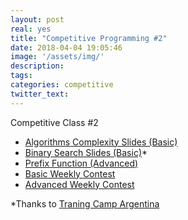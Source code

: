 ```yaml
---
layout: post
real: yes
title: "Competitive Programming #2"
date: 2018-04-04 19:05:46
image: '/assets/img/'
description:
tags:
categories: competitive
twitter_text:
---
```


Competitive Class #2

* [Algorithms Complexity Slides (Basic)](https://docs.google.com/presentation/d/1N5Ux39iMofP87Y5eGV4rHhqhhyZhfk67wDrxqxnZt24/edit?usp=sharing)
* [Binary Search Slides (Basic)](http://trainingcamp.org.ar/anteriores/2017/clases/01-BS.pdf)*
* [Prefix Function (Advanced)](https://e-maxx-eng.appspot.com/string/prefix-function.html)
* [Basic Weekly Contest](https://a2oj.com/contest?ID=36236)
* [Advanced Weekly Contest](https://a2oj.com/contest?ID=36237)



*Thanks to [Traning Camp Argentina](http://trainingcamp.org.ar/)


